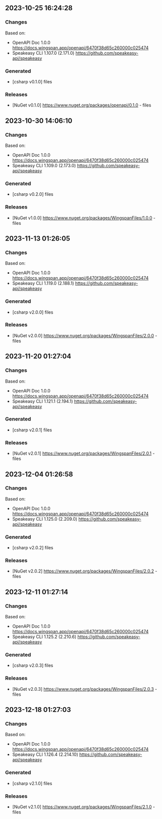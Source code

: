 

## 2023-10-25 16:24:28
### Changes
Based on:
- OpenAPI Doc 1.0.0 https://docs.wingspan.app/openapi/6470f38d65c260000c025474
- Speakeasy CLI 1.107.0 (2.171.0) https://github.com/speakeasy-api/speakeasy
### Generated
- [csharp v0.1.0] files
### Releases
- [NuGet v0.1.0] https://www.nuget.org/packages/openapi/0.1.0 - files

## 2023-10-30 14:06:10
### Changes
Based on:
- OpenAPI Doc 1.0.0 https://docs.wingspan.app/openapi/6470f38d65c260000c025474
- Speakeasy CLI 1.109.0 (2.173.0) https://github.com/speakeasy-api/speakeasy
### Generated
- [csharp v0.2.0] files
### Releases
- [NuGet v1.0.0] https://www.nuget.org/packages/WingspanFiles/1.0.0 - files


## 2023-11-13 01:26:05
### Changes
Based on:
- OpenAPI Doc 1.0.0 https://docs.wingspan.app/openapi/6470f38d65c260000c025474
- Speakeasy CLI 1.119.0 (2.188.1) https://github.com/speakeasy-api/speakeasy
### Generated
- [csharp v2.0.0] files
### Releases
- [NuGet v2.0.0] https://www.nuget.org/packages/WingspanFiles/2.0.0 - files

## 2023-11-20 01:27:04
### Changes
Based on:
- OpenAPI Doc 1.0.0 https://docs.wingspan.app/openapi/6470f38d65c260000c025474
- Speakeasy CLI 1.121.1 (2.194.1) https://github.com/speakeasy-api/speakeasy
### Generated
- [csharp v2.0.1] files
### Releases
- [NuGet v2.0.1] https://www.nuget.org/packages/WingspanFiles/2.0.1 - files

## 2023-12-04 01:26:58
### Changes
Based on:
- OpenAPI Doc 1.0.0 https://docs.wingspan.app/openapi/6470f38d65c260000c025474
- Speakeasy CLI 1.125.0 (2.209.0) https://github.com/speakeasy-api/speakeasy
### Generated
- [csharp v2.0.2] files
### Releases
- [NuGet v2.0.2] https://www.nuget.org/packages/WingspanFiles/2.0.2 - files

## 2023-12-11 01:27:14
### Changes
Based on:
- OpenAPI Doc 1.0.0 https://docs.wingspan.app/openapi/6470f38d65c260000c025474
- Speakeasy CLI 1.125.2 (2.210.6) https://github.com/speakeasy-api/speakeasy
### Generated
- [csharp v2.0.3] files
### Releases
- [NuGet v2.0.3] https://www.nuget.org/packages/WingspanFiles/2.0.3 - files

## 2023-12-18 01:27:03
### Changes
Based on:
- OpenAPI Doc 1.0.0 https://docs.wingspan.app/openapi/6470f38d65c260000c025474
- Speakeasy CLI 1.126.4 (2.214.10) https://github.com/speakeasy-api/speakeasy
### Generated
- [csharp v2.1.0] files
### Releases
- [NuGet v2.1.0] https://www.nuget.org/packages/WingspanFiles/2.1.0 - files